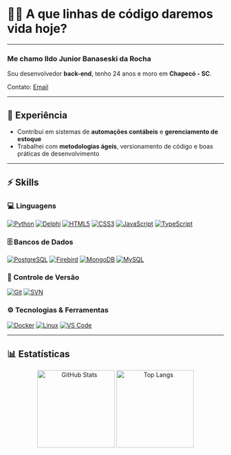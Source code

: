 # 👨‍💻 A que linhas de código daremos vida hoje? 

---

### Me chamo **Ildo Junior Banaseski da Rocha**
Sou desenvolvedor **back-end**, tenho 24 anos e moro em **Chapecó - SC**.

Contato: [Email](mailto:ildo.rocha.dev@gmail.com)

---

## 💼 Experiência
-  Contribuí em sistemas de **automações contábeis** e **gerenciamento de estoque**  
-  Trabalhei com **metodologias ágeis**, versionamento de código e boas práticas de desenvolvimento

---

## ⚡ Skills

### 💻 Linguagens
[![Python](https://img.shields.io/badge/-Python-3776AB?style=for-the-badge&logo=python&logoColor=white)](#)
[![Delphi](https://img.shields.io/badge/-Delphi-EE1C25?style=for-the-badge&logo=delphi&logoColor=white)](#)
[![HTML5](https://img.shields.io/badge/-HTML5-E34F26?style=for-the-badge&logo=html5&logoColor=white)](#)
[![CSS3](https://img.shields.io/badge/-CSS3-1572B6?style=for-the-badge&logo=css3&logoColor=white)](#)
[![JavaScript](https://img.shields.io/badge/-JavaScript-F7DF1E?style=for-the-badge&logo=javascript&logoColor=black)](#)
[![TypeScript](https://img.shields.io/badge/-TypeScript-3178C6?style=for-the-badge&logo=typescript&logoColor=white)](#)

### 🗄️ Bancos de Dados
[![PostgreSQL](https://img.shields.io/badge/-PostgreSQL-336791?style=for-the-badge&logo=postgresql&logoColor=white)](#)
[![Firebird](https://img.shields.io/badge/-Firebird-FC4C02?style=for-the-badge&logo=firebird&logoColor=white)](#)
[![MongoDB](https://img.shields.io/badge/-MongoDB-47A248?style=for-the-badge&logo=mongodb&logoColor=white)](#)
[![MySQL](https://img.shields.io/badge/-MySQL-4479A1?style=for-the-badge&logo=mysql&logoColor=white)](#)

### 🔧 Controle de Versão
[![Git](https://img.shields.io/badge/-Git-F05032?style=for-the-badge&logo=git&logoColor=white)](#)
[![SVN](https://img.shields.io/badge/-SVN-809CCF?style=for-the-badge&logo=subversion&logoColor=white)](#)

### ⚙️ Tecnologias & Ferramentas
[![Docker](https://img.shields.io/badge/-Docker-2496ED?style=for-the-badge&logo=docker&logoColor=white)](#)
[![Linux](https://img.shields.io/badge/-Linux-FCC624?style=for-the-badge&logo=linux&logoColor=black)](#)
[![VS Code](https://img.shields.io/badge/-VS%20Code-007ACC?style=for-the-badge&logo=visual-studio-code&logoColor=white)](#)

---

## 📊 Estatísticas
<p align="center">
  <img alt="GitHub Stats" height="180" src="https://github-readme-stats.vercel.app/api?username=ildorochadev&show_icons=true&theme=tokyonight&include_all_commits=true&locale=pt-br" />
  <img alt="Top Langs" height="180" src="https://github-readme-stats.vercel.app/api/top-langs/?username=ildorochadev&theme=tokyonight&layout=compact&custom_title=Tecnologias&langs_count=9" />
</p>
